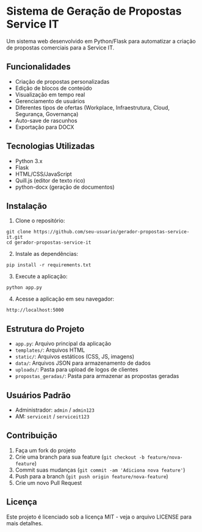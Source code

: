 # Sistema de Geração de Propostas Service IT

Um sistema web desenvolvido em Python/Flask para automatizar a criação de propostas comerciais para a Service IT.

## Funcionalidades

- Criação de propostas personalizadas
- Edição de blocos de conteúdo
- Visualização em tempo real
- Gerenciamento de usuários
- Diferentes tipos de ofertas (Workplace, Infraestrutura, Cloud, Segurança, Governança)
- Auto-save de rascunhos
- Exportação para DOCX

## Tecnologias Utilizadas

- Python 3.x
- Flask
- HTML/CSS/JavaScript
- Quill.js (editor de texto rico)
- python-docx (geração de documentos)

## Instalação

1. Clone o repositório:
```
git clone https://github.com/seu-usuario/gerador-propostas-service-it.git
cd gerador-propostas-service-it
```

2. Instale as dependências:
```
pip install -r requirements.txt
```

3. Execute a aplicação:
```
python app.py
```

4. Acesse a aplicação em seu navegador:
```
http://localhost:5000
```

## Estrutura do Projeto

- `app.py`: Arquivo principal da aplicação
- `templates/`: Arquivos HTML
- `static/`: Arquivos estáticos (CSS, JS, imagens)
- `data/`: Arquivos JSON para armazenamento de dados
- `uploads/`: Pasta para upload de logos de clientes
- `propostas_geradas/`: Pasta para armazenar as propostas geradas

## Usuários Padrão

- Administrador: `admin` / `admin123`
- AM: `serviceit` / `serviceit123`

## Contribuição

1. Faça um fork do projeto
2. Crie uma branch para sua feature (`git checkout -b feature/nova-feature`)
3. Commit suas mudanças (`git commit -am 'Adiciona nova feature'`)
4. Push para a branch (`git push origin feature/nova-feature`)
5. Crie um novo Pull Request

## Licença

Este projeto é licenciado sob a licença MIT - veja o arquivo LICENSE para mais detalhes. 